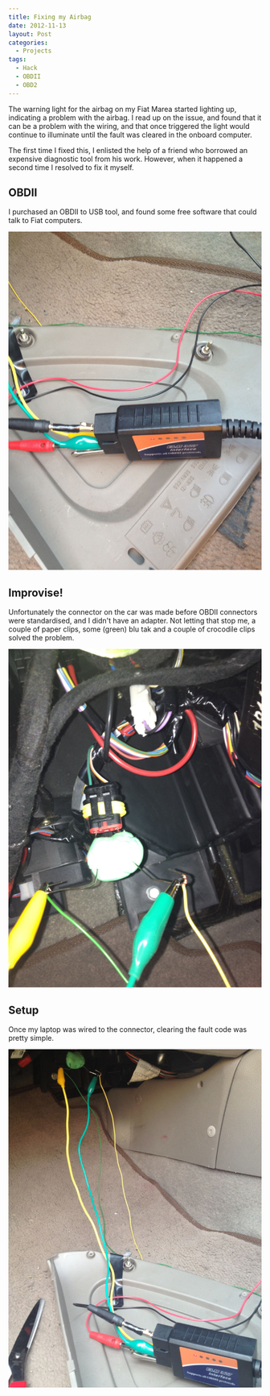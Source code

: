 ```yaml
---
title: Fixing my Airbag
date: 2012-11-13
layout: Post
categories:
  - Projects
tags:
  - Hack
  - OBDII
  - OBD2
---
```


The warning light for the airbag on my Fiat Marea started lighting up, indicating a problem with the airbag. I read up on the issue, and found that it can be a problem with the wiring, and that once triggered the light would continue to illuminate until the fault was cleared in the onboard computer.

<!-- more -->

The first time I fixed this, I enlisted the help of a friend who borrowed an expensive diagnostic tool from his work. However, when it happened a second time I resolved to fix it myself.

## OBDII

I purchased an OBDII to USB tool, and found some free software that could talk to Fiat computers.

![OBDII](./IMG_2487.jpg)

## Improvise!

Unfortunately the connector on the car was made before OBDII connectors were standardised, and I didn't have an adapter. Not letting that stop me, a couple of paper clips, some (green) blu tak
and a couple of crocodile clips solved the problem.

![Blu Tak](./IMG_2486.jpg)

## Setup

Once my laptop was wired to the connector, clearing the fault code was pretty simple.

![Wiring](./IMG_2488.jpg)
